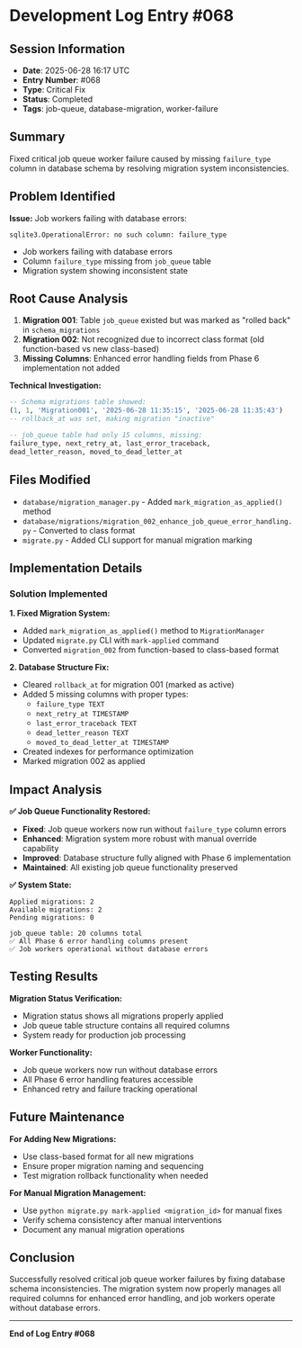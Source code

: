 # Development Log Entry #068

## Session Information
- **Date**: 2025-06-28 16:17 UTC
- **Entry Number**: #068
- **Type**: Critical Fix
- **Status**: Completed
- **Tags**: job-queue, database-migration, worker-failure

## Summary
Fixed critical job queue worker failure caused by missing `failure_type` column in database schema by resolving migration system inconsistencies.

## Problem Identified
**Issue:** Job workers failing with database errors:
```
sqlite3.OperationalError: no such column: failure_type
```
- Job workers failing with database errors
- Column `failure_type` missing from `job_queue` table
- Migration system showing inconsistent state

## Root Cause Analysis
1. **Migration 001**: Table `job_queue` existed but was marked as "rolled back" in `schema_migrations`
2. **Migration 002**: Not recognized due to incorrect class format (old function-based vs new class-based)
3. **Missing Columns**: Enhanced error handling fields from Phase 6 implementation not added

**Technical Investigation:**
```sql
-- Schema migrations table showed:
(1, 1, 'Migration001', '2025-06-28 11:35:15', '2025-06-28 11:35:43')
-- rollback_at was set, making migration "inactive"

-- job_queue table had only 15 columns, missing:
failure_type, next_retry_at, last_error_traceback, 
dead_letter_reason, moved_to_dead_letter_at
```

## Files Modified
- `database/migration_manager.py` - Added `mark_migration_as_applied()` method
- `database/migrations/migration_002_enhance_job_queue_error_handling.py` - Converted to class format
- `migrate.py` - Added CLI support for manual migration marking

## Implementation Details

### Solution Implemented

**1. Fixed Migration System:**
- Added `mark_migration_as_applied()` method to `MigrationManager`
- Updated `migrate.py` CLI with `mark-applied` command
- Converted `migration_002` from function-based to class-based format

**2. Database Structure Fix:**
- Cleared `rollback_at` for migration 001 (marked as active)
- Added 5 missing columns with proper types:
  - `failure_type TEXT`
  - `next_retry_at TIMESTAMP` 
  - `last_error_traceback TEXT`
  - `dead_letter_reason TEXT`
  - `moved_to_dead_letter_at TIMESTAMP`
- Created indexes for performance optimization
- Marked migration 002 as applied

## Impact Analysis

**✅ Job Queue Functionality Restored:**
- **Fixed**: Job queue workers now run without `failure_type` column errors
- **Enhanced**: Migration system more robust with manual override capability
- **Improved**: Database structure fully aligned with Phase 6 implementation
- **Maintained**: All existing job queue functionality preserved

**✅ System State:**
```
Applied migrations: 2
Available migrations: 2  
Pending migrations: 0

job_queue table: 20 columns total
✅ All Phase 6 error handling columns present
✅ Job workers operational without database errors
```

## Testing Results

**Migration Status Verification:**
- Migration status shows all migrations properly applied
- Job queue table structure contains all required columns
- System ready for production job processing

**Worker Functionality:**
- Job queue workers now run without database errors
- All Phase 6 error handling features accessible
- Enhanced retry and failure tracking operational

## Future Maintenance

**For Adding New Migrations:**
- Use class-based format for all new migrations
- Ensure proper migration naming and sequencing
- Test migration rollback functionality when needed

**For Manual Migration Management:**
- Use `python migrate.py mark-applied <migration_id>` for manual fixes
- Verify schema consistency after manual interventions
- Document any manual migration operations

## Conclusion

Successfully resolved critical job queue worker failures by fixing database schema inconsistencies. The migration system now properly manages all required columns for enhanced error handling, and job workers operate without database errors.

---

**End of Log Entry #068** 